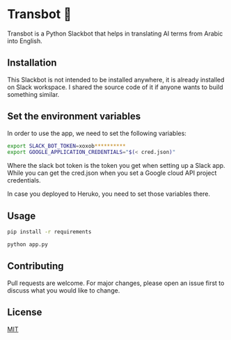 # Transbot 🤖

Transbot is a Python Slackbot that helps in translating AI terms from Arabic into English.

## Installation
This Slackbot is not intended to be installed anywhere, it is already installed on Slack workspace. I shared the source code of it if anyone wants to build something similar.

## Set the environment variables
In order to use the app, we need to set the following variables: 
```bash
export SLACK_BOT_TOKEN=xoxob**********
export GOOGLE_APPLICATION_CREDENTIALS="$(< cred.json)"
```
Where the slack bot token is the token you get when setting up a Slack app. While you can get the cred.json when you set a Google cloud API project credentials. 

In case you deployed to Heruko, you need to set those variables there.

## Usage
```bash
pip install -r requirements
```

```python
python app.py
```

## Contributing
Pull requests are welcome. For major changes, please open an issue first to discuss what you would like to change.

## License
[MIT](https://choosealicense.com/licenses/mit/)
